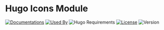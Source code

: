 # Hugo Icons Module

[![Documentations](https://img.shields.io/badge/docs-references-blue?logo=hugo&style=flat-square)](https://hugomods.com/en/docs/icons)
[![Used By](https://img.shields.io/badge/dynamic/json?color=success&label=used+by&query=repositories_humanize&logo=hugo&style=flat-square&url=https://api.razonyang.com/v1/github/dependents/hugomods/icons)](https://github.com/hugomods/icons/network/dependents)
![Hugo Requirements](https://img.shields.io/badge/dynamic/json?color=important&label=requirements&query=requirements&logo=hugo&style=flat-square&url=https://api.razonyang.com/v1/hugo/modules/github.com/hugomods/icons)
[![License](https://img.shields.io/github/license/hugomods/icons?style=flat-square)](https://github.com/hugomods/icons/blob/main/LICENSE)
![Version](https://img.shields.io/badge/dynamic/json?color=blue&label=version&query=name&style=flat-square&url=https://api.razonyang.com/v1/github/tag/hugomods/icons)
